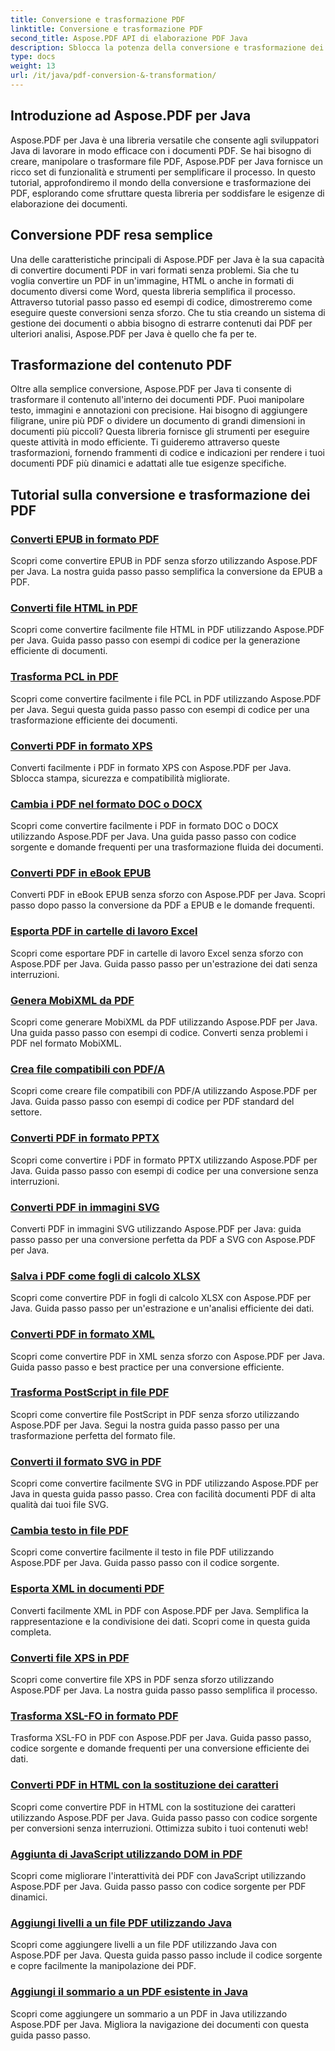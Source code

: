 ```yaml
---
title: Conversione e trasformazione PDF
linktitle: Conversione e trasformazione PDF
second_title: Aspose.PDF API di elaborazione PDF Java
description: Sblocca la potenza della conversione e trasformazione dei PDF con Aspose.PDF per Java tutorial completi per sviluppatori. Migliora oggi stesso le tue capacità di elaborazione PDF!
type: docs
weight: 13
url: /it/java/pdf-conversion-&-transformation/
---
```


## Introduzione ad Aspose.PDF per Java

Aspose.PDF per Java è una libreria versatile che consente agli sviluppatori Java di lavorare in modo efficace con i documenti PDF. Se hai bisogno di creare, manipolare o trasformare file PDF, Aspose.PDF per Java fornisce un ricco set di funzionalità e strumenti per semplificare il processo. In questo tutorial, approfondiremo il mondo della conversione e trasformazione dei PDF, esplorando come sfruttare questa libreria per soddisfare le esigenze di elaborazione dei documenti.

## Conversione PDF resa semplice

Una delle caratteristiche principali di Aspose.PDF per Java è la sua capacità di convertire documenti PDF in vari formati senza problemi. Sia che tu voglia convertire un PDF in un'immagine, HTML o anche in formati di documento diversi come Word, questa libreria semplifica il processo. Attraverso tutorial passo passo ed esempi di codice, dimostreremo come eseguire queste conversioni senza sforzo. Che tu stia creando un sistema di gestione dei documenti o abbia bisogno di estrarre contenuti dai PDF per ulteriori analisi, Aspose.PDF per Java è quello che fa per te.

## Trasformazione del contenuto PDF

Oltre alla semplice conversione, Aspose.PDF per Java ti consente di trasformare il contenuto all'interno dei documenti PDF. Puoi manipolare testo, immagini e annotazioni con precisione. Hai bisogno di aggiungere filigrane, unire più PDF o dividere un documento di grandi dimensioni in documenti più piccoli? Questa libreria fornisce gli strumenti per eseguire queste attività in modo efficiente. Ti guideremo attraverso queste trasformazioni, fornendo frammenti di codice e indicazioni per rendere i tuoi documenti PDF più dinamici e adattati alle tue esigenze specifiche.

## Tutorial sulla conversione e trasformazione dei PDF
### [Converti EPUB in formato PDF](./convert-epub-to-pdf-format/)
Scopri come convertire EPUB in PDF senza sforzo utilizzando Aspose.PDF per Java. La nostra guida passo passo semplifica la conversione da EPUB a PDF.
### [Converti file HTML in PDF](./convert-html-to-pdf-files/)
Scopri come convertire facilmente file HTML in PDF utilizzando Aspose.PDF per Java. Guida passo passo con esempi di codice per la generazione efficiente di documenti.
### [Trasforma PCL in PDF](./transform-pcl-to-pdfs/)
Scopri come convertire facilmente i file PCL in PDF utilizzando Aspose.PDF per Java. Segui questa guida passo passo con esempi di codice per una trasformazione efficiente dei documenti.
### [Converti PDF in formato XPS](./convert-pdfs-to-xps-format/)
Converti facilmente i PDF in formato XPS con Aspose.PDF per Java. Sblocca stampa, sicurezza e compatibilità migliorate.
### [Cambia i PDF nel formato DOC o DOCX](./change-pdfs-to-doc-or-docx-format/)
Scopri come convertire facilmente i PDF in formato DOC o DOCX utilizzando Aspose.PDF per Java. Una guida passo passo con codice sorgente e domande frequenti per una trasformazione fluida dei documenti.
### [Converti PDF in eBook EPUB](./convert-pdfs-to-epub-ebooks/)
Converti PDF in eBook EPUB senza sforzo con Aspose.PDF per Java. Scopri passo dopo passo la conversione da PDF a EPUB e le domande frequenti.
### [Esporta PDF in cartelle di lavoro Excel](./export-pdfs-to-excel-workbooks/)
Scopri come esportare PDF in cartelle di lavoro Excel senza sforzo con Aspose.PDF per Java. Guida passo passo per un'estrazione dei dati senza interruzioni.
### [Genera MobiXML da PDF](./generate-mobixml-from-pdfs/)
Scopri come generare MobiXML da PDF utilizzando Aspose.PDF per Java. Una guida passo passo con esempi di codice. Converti senza problemi i PDF nel formato MobiXML.
### [Crea file compatibili con PDF/A](./create-pdfa-compliant-files/)
Scopri come creare file compatibili con PDF/A utilizzando Aspose.PDF per Java. Guida passo passo con esempi di codice per PDF standard del settore.
### [Converti PDF in formato PPTX](./convert-pdfs-to-pptx-format/)
Scopri come convertire i PDF in formato PPTX utilizzando Aspose.PDF per Java. Guida passo passo con esempi di codice per una conversione senza interruzioni.
### [Converti PDF in immagini SVG](./convert-pdfs-to-svg-images/)
Converti PDF in immagini SVG utilizzando Aspose.PDF per Java: guida passo passo per una conversione perfetta da PDF a SVG con Aspose.PDF per Java.
### [Salva i PDF come fogli di calcolo XLSX](./save-pdfs-as-xlsx-spreadsheets/)
Scopri come convertire PDF in fogli di calcolo XLSX con Aspose.PDF per Java. Guida passo passo per un'estrazione e un'analisi efficiente dei dati.
### [Converti PDF in formato XML](./convert-pdfs-to-xml-format/)
Scopri come convertire PDF in XML senza sforzo con Aspose.PDF per Java. Guida passo passo e best practice per una conversione efficiente.
### [Trasforma PostScript in file PDF](./turn-postscript-into-pdf-files/)
Scopri come convertire file PostScript in PDF senza sforzo utilizzando Aspose.PDF per Java. Segui la nostra guida passo passo per una trasformazione perfetta del formato file.
### [Converti il formato SVG in PDF](./convert-svg-to-pdf-format/)
Scopri come convertire facilmente SVG in PDF utilizzando Aspose.PDF per Java in questa guida passo passo. Crea con facilità documenti PDF di alta qualità dai tuoi file SVG.
### [Cambia testo in file PDF](./change-text-to-pdf-files/)
Scopri come convertire facilmente il testo in file PDF utilizzando Aspose.PDF per Java. Guida passo passo con il codice sorgente.
### [Esporta XML in documenti PDF](./export-xml-to-pdf-documents/)
Converti facilmente XML in PDF con Aspose.PDF per Java. Semplifica la rappresentazione e la condivisione dei dati. Scopri come in questa guida completa.
### [Converti file XPS in PDF](./convert-xps-to-pdf-files/)
Scopri come convertire file XPS in PDF senza sforzo utilizzando Aspose.PDF per Java. La nostra guida passo passo semplifica il processo.
### [Trasforma XSL-FO in formato PDF](./transform-xsl-fo-to-pdf-format/)
Trasforma XSL-FO in PDF con Aspose.PDF per Java. Guida passo passo, codice sorgente e domande frequenti per una conversione efficiente dei dati.
### [Converti PDF in HTML con la sostituzione dei caratteri](./convert-pdf-to-html-with-font-substitution/)
Scopri come convertire PDF in HTML con la sostituzione dei caratteri utilizzando Aspose.PDF per Java. Guida passo passo con codice sorgente per conversioni senza interruzioni. Ottimizza subito i tuoi contenuti web!
### [Aggiunta di JavaScript utilizzando DOM in PDF](./adding-javascript-using-dom-in-pdf/)
Scopri come migliorare l'interattività dei PDF con JavaScript utilizzando Aspose.PDF per Java. Guida passo passo con codice sorgente per PDF dinamici.
### [Aggiungi livelli a un file PDF utilizzando Java](./add-layers-to-pdf-file-using-java/)
Scopri come aggiungere livelli a un file PDF utilizzando Java con Aspose.PDF per Java. Questa guida passo passo include il codice sorgente e copre facilmente la manipolazione dei PDF.
### [Aggiungi il sommario a un PDF esistente in Java](./add-table-of-contents-to-existing-pdf-in-java/)
Scopri come aggiungere un sommario a un PDF in Java utilizzando Aspose.PDF per Java. Migliora la navigazione dei documenti con questa guida passo passo.